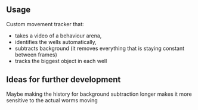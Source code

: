 ## Usage
Custom movement tracker that:
- takes a video of a behaviour arena,
- identifies the wells automatically,
- subtracts background (it removes everything that is staying constant between frames)
- tracks the biggest object in each well

## Ideas for further development
Maybe making the history for background subtraction longer makes it more sensitive to the actual worms moving
